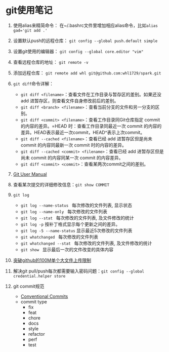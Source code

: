 # git使用笔记

1. 使用alias来精简命令：
在\~/.bashrc文件里增加相应alias命令，比如`alias gad='git add .'`

2. 设置默认push的远程仓库：
`git config --global push.default simple`

3. 设置git使用的编辑器：
`git config --global core.editor "vim"`

4. 查看远程仓库的地址：
`git remote -v`

5. 添加远程仓库：
`git remote add whl git@github.com:whl1729/spark.git`

6. `git diff`命令详解：
    * `git diff <filename>`：查看文件在工作目录与暂存区的差别。如果还没 add 进暂存区，则查看文件自身修改前后的差别。
    * `git diff <branch> <filename>`：查看当前分支的文件和另一分支的区别。
    * `git diff <commit> <filename>`：查看工作目录同Git仓库指定 commit 的内容的差异。<commit>=HEAD 时：查看工作目录同最近一次 commit 的内容的差异。HEAD表示最近一次commit，HEAD^表示上次commit。
    * `git diff --cached <filename>`：查看已经 add 进暂存区但是尚未 commit 的内容同最新一次 commit 时的内容的差异。 
    * `git diff --cached <commit> <filename>`：查看已经 add 进暂存区但是尚未 commit 的内容同某一次 commit 的内容差异。
    * `git diff <commit> <commit>`：查看某两次commit之间的差别。

7. [Git User Manual](https://mirrors.edge.kernel.org/pub/software/scm/git/docs/user-manual.html)

8. 查看某次提交的详细修改信息：`git show COMMIT`

9. `git log`
    - `git log --name-status ` 每次修改的文件列表, 显示状态
    - `git log --name-only ` 每次修改的文件列表
    - `git log --stat ` 每次修改的文件列表, 及文件修改的统计
    - `git log -p`	按补丁格式显示每个更新之间的差异。
    - `git log -5 --name-status` 显示最近5次修改的文件列表
    - `git whatchanged ` 每次修改的文件列表
    - `git whatchanged --stat ` 每次修改的文件列表, 及文件修改的统计
    - `git show ` 显示最后一次的文件改变的具体内容

10. [突破github的100M单个大文件上传限制](https://blog.csdn.net/Tyro_java/article/details/53440666)

11. 解决git pull/push每次都需要输入密码问题：`git config --global credential.helper store`

12. git commit规范
    - [Conventional Commits](https://www.conventionalcommits.org/en/v1.0.0/)
    - commit type
        - fix
        - feat
        - chore
        - docs
        - style
        - refactor
        - perf
        - test
